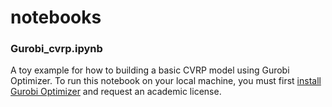# notebooks

### Gurobi_cvrp.ipynb

A toy example for how to building a basic CVRP model using Gurobi Optimizer. To run this notebook on your local machine, you must first [install Gurobi Optimizer](https://support.gurobi.com/hc/en-us/articles/14799677517585-Getting-Started-with-Gurobi-Optimizer) and request an academic license.
